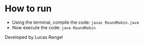 # How to run

- Using the terminal, compile the code: `javac RoundRobin.java`
- Now execute the code: `java RoundRobin`

Developed by Lucas Rangel